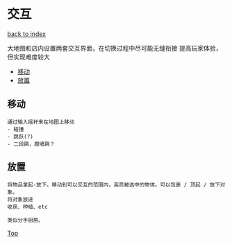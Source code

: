 # 交互

[back to index](index.md)

大地图和店内设置两套交互界面，在切换过程中尽可能无缝衔接
提高玩家体验，但实现难度较大

- [移动](#移动)
- [放置](#放置)

## 移动

    通过输入摇杆来在地图上移动
    - 碰撞
    - 跳跃(?)
    - 二段跳，蹬墙跳？

## 放置

    将物品拿起-放下。移动到可以交互的范围内，高亮被选中的物体。可以包裹 / 顶起 / 放下对象。
    将对象放进
    收获、种植、etc
    
    类似分手厨房。

[Top](交互)
